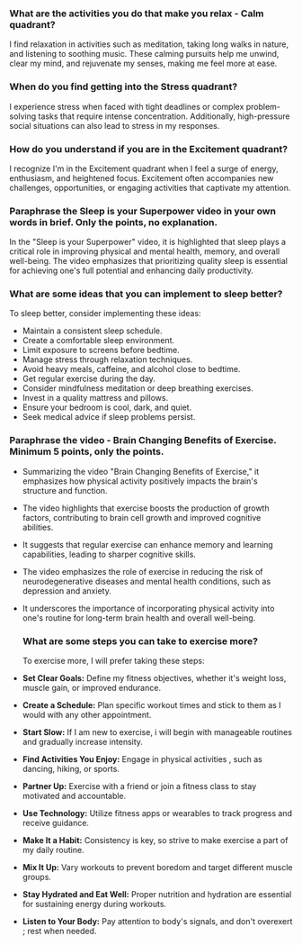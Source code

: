 ### What are the activities you do that make you relax - Calm quadrant?

I find relaxation in activities such as meditation, taking long walks in nature, and listening to soothing music. These calming pursuits help me unwind, clear my mind, and rejuvenate my senses, making me feel more at ease.

### When do you find getting into the Stress quadrant?

I experience stress when faced with tight deadlines or complex problem-solving tasks that require intense concentration. Additionally, high-pressure social situations can also lead to stress in my responses.

### How do you understand if you are in the Excitement quadrant?

I recognize I'm in the Excitement quadrant when I feel a surge of energy, enthusiasm, and heightened focus. Excitement often accompanies new challenges, opportunities, or engaging activities that captivate my attention.

### Paraphrase the Sleep is your Superpower video in your own words in brief. Only the points, no explanation.

In the "Sleep is your Superpower" video, it is highlighted that sleep plays a critical role in improving physical and mental health, memory, and overall well-being. The video emphasizes that prioritizing quality sleep is essential for achieving one's full potential and enhancing daily productivity.

### What are some ideas that you can implement to sleep better?

To sleep better, consider implementing these ideas:

- Maintain a consistent sleep schedule.
- Create a comfortable sleep environment.
- Limit exposure to screens before bedtime.
- Manage stress through relaxation techniques.
- Avoid heavy meals, caffeine, and alcohol close to bedtime.
- Get regular exercise during the day.
- Consider mindfulness meditation or deep breathing exercises.
- Invest in a quality mattress and pillows.
- Ensure your bedroom is cool, dark, and quiet.
- Seek medical advice if sleep problems persist.

### Paraphrase the video - Brain Changing Benefits of Exercise. Minimum 5 points, only the points.

- Summarizing the video "Brain Changing Benefits of Exercise," it emphasizes how physical activity positively impacts the brain's structure and function.
- The video highlights that exercise boosts the production of growth factors, contributing to brain cell growth and improved cognitive abilities.
- It suggests that regular exercise can enhance memory and learning capabilities, leading to sharper cognitive skills.
- The video emphasizes the role of exercise in reducing the risk of neurodegenerative diseases and mental health conditions, such as depression and anxiety.
- It underscores the importance of incorporating physical activity into one's routine for long-term brain health and overall well-being.

  ### What are some steps you can take to exercise more?

  To exercise more, I will prefer taking these steps:
- **Set Clear Goals:** Define my fitness objectives, whether it's weight loss, muscle gain, or improved endurance.
- **Create a Schedule:** Plan specific workout times and stick to them as I would with any other appointment.
- **Start Slow:** If I am new to exercise,  i will begin with manageable routines and gradually increase intensity.
- **Find Activities You Enjoy:** Engage in physical activities , such as dancing, hiking, or sports.
- **Partner Up:** Exercise with a friend or join a fitness class to stay motivated and accountable.
- **Use Technology:** Utilize fitness apps or wearables to track progress and receive guidance.
- **Make It a Habit:** Consistency is key, so strive to make exercise a part of my daily routine.
- **Mix It Up:** Vary workouts to prevent boredom and target different muscle groups.
- **Stay Hydrated and Eat Well:** Proper nutrition and hydration are essential for sustaining energy during workouts.
- **Listen to Your Body:** Pay attention to  body's signals, and don't overexert ; rest when needed.



